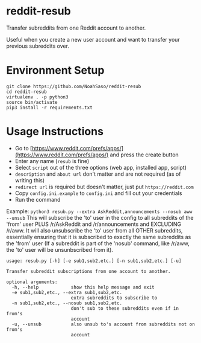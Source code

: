 reddit-resub
============

Transfer subreddits from one Reddit account to another.

Useful when you create a new user account and want to transfer your previous subreddits over.

Environment Setup
=================

```
git clone https://github.com/NoahSaso/reddit-resub
cd reddit-resub
virtualenv . -p python3
source bin/activate
pip3 install -r requirements.txt
```

Usage Instructions
==================

* Go to [https://www.reddit.com/prefs/apps/](https://www.reddit.com/prefs/apps/) and press the create button
* Enter any name (`resub` is fine)
* Select `script` out of the three options (web app, installed app, script)
* `description` and `about url` don't matter and are not required (as of writing this)
* `redirect url` is required but doesn't matter, just put `https://reddit.com`
* Copy `config.ini.example` to `config.ini` and fill out your credentials
* Run the command

Example:
`python3 resub.py --extra AskReddit,announcements --nosub aww --unsub`
This will subscribe the 'to' user in the config to all subreddits of the 'from' user PLUS /r/AskReddit and /r/announcements and EXCLUDING /r/aww. It will also unsubscribe the 'to' user from all OTHER subreddits, essentially ensuring that it is subscribed to exactly the same subreddits as the 'from' user (If a subreddit is part of the 'nosub' command, like /r/aww, the 'to' user will be unsunbscribed from it).

```
usage: resub.py [-h] [-e sub1,sub2,etc.] [-n sub1,sub2,etc.] [-u]

Transfer subreddit subscriptions from one account to another.

optional arguments:
  -h, --help            show this help message and exit
  -e sub1,sub2,etc., --extra sub1,sub2,etc.
                        extra subreddits to subscribe to
  -n sub1,sub2,etc., --nosub sub1,sub2,etc.
                        don't sub to these subreddits even if in from's
                        account
  -u, --unsub           also unsub to's account from subreddits not on from's
                        account
```
